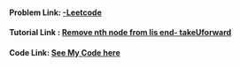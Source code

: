 #### Problem Link: [-Leetcode](https://leetcode.com/problems/remove-nth-node-from-end-of-list/)

#### Tutorial Link : [Remove nth node from lis end- takeUforward](https://www.youtube.com/watch?v=Lhu3MsXZy-Q&ab_channel=takeUforward)

#### Code Link: [See My Code here]() 